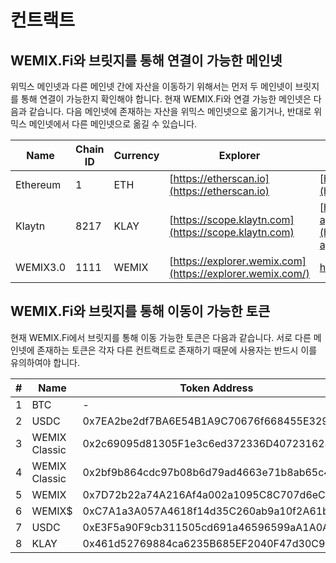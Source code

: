 # 컨트랙트

## WEMIX.Fi와 브릿지를 통해 연결이 가능한 메인넷&#x20;

위믹스 메인넷과 다른 메인넷 간에 자산을 이동하기 위해서는 먼저 두 메인넷이 브릿지를 통해 연결이 가능한지 확인해야 합니다. 현재 WEMIX.Fi와 연결 가능한 메인넷은 다음과 같습니다. 다음 메인넷에 존재하는 자산을 위믹스 메인넷으로 옮기거나, 반대로 위믹스 메인넷에서 다른 메인넷으로 옮길 수 있습니다.

| Name     | Chain ID | Currency | Explorer                                                  | Public RPC Endpoint                                                                                  |
| -------- | -------- | -------- | --------------------------------------------------------- | ---------------------------------------------------------------------------------------------------- |
| Ethereum | 1        | ETH      | [https://etherscan.io](https://etherscan.io)              | [https://mainnet.infura.io/v3/](https://mainnet.infura.io/v3/)                                       |
| Klaytn   | 8217     | KLAY     | [https://scope.klaytn.com](https://scope.klaytn.com)      | [https://public-node-api.klaytnapi.com/v1/cypress](https://public-node-api.klaytnapi.com/v1/cypress) |
| WEMIX3.0 | 1111     | WEMIX    | [https://explorer.wemix.com](https://explorer.wemix.com/) | [https://api.wemix.com ](https://api.wemix.com)                                                      |

## WEMIX.Fi와 브릿지를 통해 이동이 가능한 토큰

현재 WEMIX.Fi에서 브릿지를 통해 이동 가능한 토큰은 다음과 같습니다. 서로 다른 메인넷에 존재하는 토큰은 각자 다른 컨트랙트로 존재하기 때문에 사용자는 반드시 이를 유의하여야 합니다.

| # | Name          | Token Address                              | Chain    |
| - | ------------- | ------------------------------------------ | -------- |
| 1 | BTC           | -                                          | Bitcoin  |
| 2 | USDC          | 0x7EA2be2df7BA6E54B1A9C70676f668455E329d29 | Ethereum |
| 3 | WEMIX Classic | 0x2c69095d81305F1e3c6ed372336D407231624CEa | Ethereum |
| 4 | WEMIX Classic | 0x2bf9b864cdc97b08b6d79ad4663e71b8ab65c45c | Klaytn   |
| 5 | WEMIX         | 0x7D72b22a74A216Af4a002a1095C8C707d6eC1C5f | WEMIX3.0 |
| 6 | WEMIX$        | 0xC7A1a3A057A4618f14d35C260ab9a10f2A61bf8b | WEMIX3.0 |
| 7 | USDC          | 0xE3F5a90F9cb311505cd691a46596599aA1A0AD7D | WEMIX3.0 |
| 8 | KLAY          | 0x461d52769884ca6235B685EF2040F47d30C94EB5 | WEMIX3.0 |
